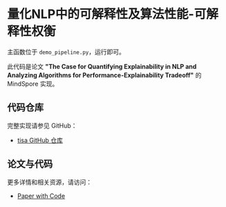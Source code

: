 # 量化NLP中的可解释性及算法性能-可解释性权衡

主函数位于 `demo_pipeline.py`，运行即可。

此代码是论文 **"The Case for Quantifying Explainability in NLP and Analyzing Algorithms for Performance-Explainability Tradeoff"** 的 MindSpore 实现。

## 代码仓库

完整实现请参见 GitHub：
- [tisa GitHub 仓库](https://github.com/mnaylor5/quantifying-explainability)

## 论文与代码

更多详情和相关资源，请访问：
- [Paper with Code](https://paperswithcode.com/paper/quantifying-explainability-in-nlp-and)